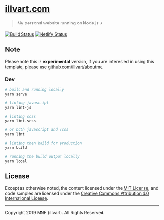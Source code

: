 # [illvart.com](https://illvart.com)

> My personal website running on Node.js ⚡️

[![Build Status](https://travis-ci.com/illvart/illvart.svg?branch=master)](https://travis-ci.com/illvart/illvart)
[![Netlify Status](https://api.netlify.com/api/v1/badges/0392af17-3c20-4278-8139-7dbabd347d5c/deploy-status)](https://app.netlify.com/sites/illvart/deploys)

## Note
Please note this is **experimental** version, if you are interested in using this template, please use [github.com/illvart/aboutme](https://github.com/illvart/aboutme).

### Dev
```bash
# build and running locally
yarn serve

# linting javascript
yarn lint-js

# linting scss
yarn lint-scss

# or both javascript and scss
yarn lint

# linting then build for production
yarn build

# running the build output locally
yarn local
```

## License
Except as otherwise noted, the content licensed under the [MIT License](LICENSE), and code samples are licensed under the [Creative Commons Attribution 4.0 International License](https://creativecommons.org/licenses/by/4.0/).

---

Copyright 2019 MNF (illvart). All Rights Reserved.
